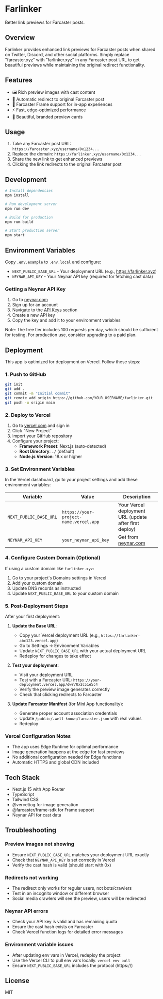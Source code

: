 # Farlinker

Better link previews for Farcaster posts.

## Overview

Farlinker provides enhanced link previews for Farcaster posts when shared on Twitter, Discord, and other social platforms. Simply replace "farcaster.xyz" with "farlinker.xyz" in any Farcaster post URL to get beautiful previews while maintaining the original redirect functionality.

## Features

- 🖼️ Rich preview images with cast content
- 🔗 Automatic redirect to original Farcaster post
- 📱 Farcaster Frame support for in-app experiences
- ⚡ Fast, edge-optimized performance
- 🎨 Beautiful, branded preview cards

## Usage

1. Take any Farcaster post URL: `https://farcaster.xyz/username/0x1234...`
2. Replace the domain: `https://farlinker.xyz/username/0x1234...`
3. Share the new link to get enhanced previews
4. Clicking the link redirects to the original Farcaster post

## Development

```bash
# Install dependencies
npm install

# Run development server
npm run dev

# Build for production
npm run build

# Start production server
npm start
```

## Environment Variables

Copy `.env.example` to `.env.local` and configure:

- `NEXT_PUBLIC_BASE_URL` - Your deployment URL (e.g., https://farlinker.xyz)
- `NEYNAR_API_KEY` - Your Neynar API key (required for fetching cast data)

### Getting a Neynar API Key

1. Go to [neynar.com](https://neynar.com)
2. Sign up for an account
3. Navigate to the [API Keys](https://dev.neynar.com/api-keys) section
4. Create a new API key
5. Copy the key and add it to your environment variables

Note: The free tier includes 100 requests per day, which should be sufficient for testing. For production use, consider upgrading to a paid plan.

## Deployment

This app is optimized for deployment on Vercel. Follow these steps:

### 1. Push to GitHub
```bash
git init
git add .
git commit -m "Initial commit"
git remote add origin https://github.com/YOUR_USERNAME/farlinker.git
git push -u origin main
```

### 2. Deploy to Vercel

1. Go to [vercel.com](https://vercel.com) and sign in
2. Click "New Project"
3. Import your GitHub repository
4. Configure your project:
   - **Framework Preset**: Next.js (auto-detected)
   - **Root Directory**: `./` (default)
   - **Node.js Version**: 18.x or higher

### 3. Set Environment Variables

In the Vercel dashboard, go to your project settings and add these environment variables:

| Variable | Value | Description |
|----------|-------|-------------|
| `NEXT_PUBLIC_BASE_URL` | `https://your-project-name.vercel.app` | Your Vercel deployment URL (update after first deploy) |
| `NEYNAR_API_KEY` | `your_neynar_api_key` | Get from [neynar.com](https://neynar.com) |

### 4. Configure Custom Domain (Optional)

If using a custom domain like `farlinker.xyz`:

1. Go to your project's Domains settings in Vercel
2. Add your custom domain
3. Update DNS records as instructed
4. Update `NEXT_PUBLIC_BASE_URL` to your custom domain

### 5. Post-Deployment Steps

After your first deployment:

1. **Update the Base URL**: 
   - Copy your Vercel deployment URL (e.g., `https://farlinker-abc123.vercel.app`)
   - Go to Settings → Environment Variables
   - Update `NEXT_PUBLIC_BASE_URL` with your actual deployment URL
   - Redeploy for changes to take effect

2. **Test your deployment**:
   - Visit your deployment URL
   - Test with a Farcaster URL: `https://your-deployment.vercel.app/dwr/0x2c51e5c4`
   - Verify the preview image generates correctly
   - Check that clicking redirects to Farcaster

3. **Update Farcaster Manifest** (for Mini App functionality):
   - Generate proper account association credentials
   - Update `/public/.well-known/farcaster.json` with real values
   - Redeploy

### Vercel Configuration Notes

- The app uses Edge Runtime for optimal performance
- Image generation happens at the edge for fast previews
- No additional configuration needed for Edge functions
- Automatic HTTPS and global CDN included

## Tech Stack

- Next.js 15 with App Router
- TypeScript
- Tailwind CSS
- @vercel/og for image generation
- @farcaster/frame-sdk for Frame support
- Neynar API for cast data

## Troubleshooting

### Preview images not showing
- Ensure `NEXT_PUBLIC_BASE_URL` matches your deployment URL exactly
- Check that `NEYNAR_API_KEY` is set correctly in Vercel
- Verify the cast hash is valid (should start with 0x)

### Redirects not working
- The redirect only works for regular users, not bots/crawlers
- Test in an incognito window or different browser
- Social media crawlers will see the preview, users will be redirected

### Neynar API errors
- Check your API key is valid and has remaining quota
- Ensure the cast hash exists on Farcaster
- Check Vercel function logs for detailed error messages

### Environment variable issues
- After updating env vars in Vercel, redeploy the project
- Use the Vercel CLI to pull env vars locally: `vercel env pull`
- Ensure `NEXT_PUBLIC_BASE_URL` includes the protocol (https://)

## License

MIT